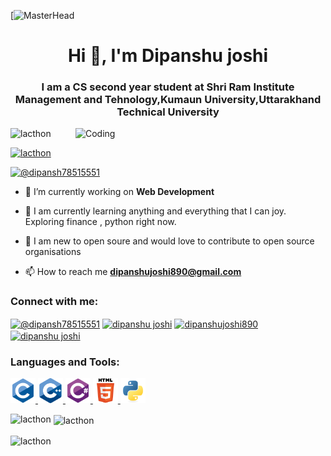 [![MasterHead](https://www.spinutech.com/webres/Image/web-design-development/articles/Web%20Dev-Blog.png)
<h1 align="center">Hi 👋, I'm Dipanshu joshi</h1>
<h3 align="center">I am a CS second year student at Shri Ram Institute Management and Tehnology,Kumaun University,Uttarakhand Technical University</h3>
<img align="right" alt="Coding" width="400" src=https://images.hdqwalls.com/wallpapers/devil-boy-minimal-mask-4k-fz.jpg>
<p align="left"> <img src="https://komarev.com/ghpvc/?username=lacthon&label=Profile%20views&color=0e75b6&style=flat" alt="lacthon" /> </p>

<p align="left"> <a href="https://github.com/ryo-ma/github-profile-trophy"><img src="https://github-profile-trophy.vercel.app/?username=lacthon" alt="lacthon" /></a> </p>

<p align="left"> <a href="https://twitter.com/@dipansh78515551" target="blank"><img src="https://img.shields.io/twitter/follow/@dipansh78515551?logo=twitter&style=for-the-badge" alt="@dipansh78515551" /></a> </p>

- 🔭 I’m currently working on **Web Development**

- 🌱 I am currently learning anything and everything that I can joy. Exploring finance , python right now.

- 🤝  I am new to open soure  and would love to contribute to open source organisations 

- 📫 How to reach me **dipanshujoshi890@gmail.com**

<h3 align="left">Connect with me:</h3>
<p align="left">
<a href="https://twitter.com/@dipansh78515551" target="blank"><img align="center" src="https://raw.githubusercontent.com/rahuldkjain/github-profile-readme-generator/master/src/images/icons/Social/twitter.svg" alt="@dipansh78515551" height="30" width="40" /></a>
<a href="https://linkedin.com/in/dipanshu joshi" target="blank"><img align="center" src="https://raw.githubusercontent.com/rahuldkjain/github-profile-readme-generator/master/src/images/icons/Social/linked-in-alt.svg" alt="dipanshu joshi" height="30" width="40" /></a>
<a href="https://instagram.com/dipanshujoshi890" target="blank"><img align="center" src="https://raw.githubusercontent.com/rahuldkjain/github-profile-readme-generator/master/src/images/icons/Social/instagram.svg" alt="dipanshujoshi890" height="30" width="40" /></a>
<a href="https://www.youtube.com/c/dipanshu joshi" target="blank"><img align="center" src="https://raw.githubusercontent.com/rahuldkjain/github-profile-readme-generator/master/src/images/icons/Social/youtube.svg" alt="dipanshu joshi" height="30" width="40" /></a>
</p>

<h3 align="left">Languages and Tools:</h3>
<p align="left"> <a href="https://www.cprogramming.com/" target="_blank" rel="noreferrer"> <img src="https://raw.githubusercontent.com/devicons/devicon/master/icons/c/c-original.svg" alt="c" width="40" height="40"/> </a> <a href="https://www.w3schools.com/cpp/" target="_blank" rel="noreferrer"> <img src="https://raw.githubusercontent.com/devicons/devicon/master/icons/cplusplus/cplusplus-original.svg" alt="cplusplus" width="40" height="40"/> </a> <a href="https://www.w3schools.com/cs/" target="_blank" rel="noreferrer"> <img src="https://raw.githubusercontent.com/devicons/devicon/master/icons/csharp/csharp-original.svg" alt="csharp" width="40" height="40"/> </a> <a href="https://www.w3.org/html/" target="_blank" rel="noreferrer"> <img src="https://raw.githubusercontent.com/devicons/devicon/master/icons/html5/html5-original-wordmark.svg" alt="html5" width="40" height="40"/> </a> <a href="https://www.python.org" target="_blank" rel="noreferrer"> <img src="https://raw.githubusercontent.com/devicons/devicon/master/icons/python/python-original.svg" alt="python" width="40" height="40"/> </a> </p>

<p><img align="left" src="https://github-readme-stats.vercel.app/api/top-langs?username=lacthon&show_icons=true&locale=en&layout=compact" alt="lacthon" /></p>

<p>&nbsp;<img align="center" src="https://github-readme-stats.vercel.app/api?username=lacthon&show_icons=true&locale=en" alt="lacthon" /></p>

<p><img align="center" src="https://github-readme-streak-stats.herokuapp.com/?user=lacthon&" alt="lacthon" /></p>


